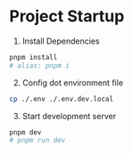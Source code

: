 # Project Startup

1. Install Dependencies

```bash
pnpm install
# alias: pnpm i
```

2. Config dot environment file

```bash
cp ./.env ./.env.dev.local
```

3. Start development server

```bash
pnpm dev
# pnpm run dev
```
